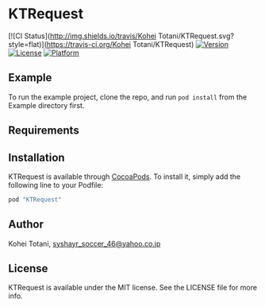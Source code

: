 # KTRequest

[![CI Status](http://img.shields.io/travis/Kohei Totani/KTRequest.svg?style=flat)](https://travis-ci.org/Kohei Totani/KTRequest)
[![Version](https://img.shields.io/cocoapods/v/KTRequest.svg?style=flat)](http://cocoapods.org/pods/KTRequest)
[![License](https://img.shields.io/cocoapods/l/KTRequest.svg?style=flat)](http://cocoapods.org/pods/KTRequest)
[![Platform](https://img.shields.io/cocoapods/p/KTRequest.svg?style=flat)](http://cocoapods.org/pods/KTRequest)

## Example

To run the example project, clone the repo, and run `pod install` from the Example directory first.

## Requirements

## Installation

KTRequest is available through [CocoaPods](http://cocoapods.org). To install
it, simply add the following line to your Podfile:

```ruby
pod "KTRequest"
```

## Author

Kohei Totani, syshayr_soccer_46@yahoo.co.jp

## License

KTRequest is available under the MIT license. See the LICENSE file for more info.
